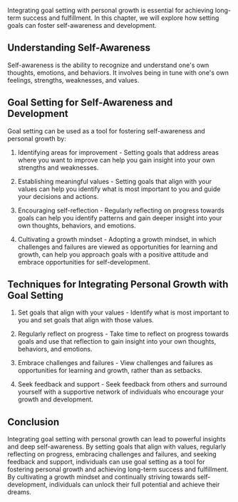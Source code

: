 
Integrating goal setting with personal growth is essential for achieving long-term success and fulfillment. In this chapter, we will explore how setting goals can foster self-awareness and development.

Understanding Self-Awareness
----------------------------

Self-awareness is the ability to recognize and understand one's own thoughts, emotions, and behaviors. It involves being in tune with one's own feelings, strengths, weaknesses, and values.

Goal Setting for Self-Awareness and Development
-----------------------------------------------

Goal setting can be used as a tool for fostering self-awareness and personal growth by:

1. Identifying areas for improvement - Setting goals that address areas where you want to improve can help you gain insight into your own strengths and weaknesses.

2. Establishing meaningful values - Setting goals that align with your values can help you identify what is most important to you and guide your decisions and actions.

3. Encouraging self-reflection - Regularly reflecting on progress towards goals can help you identify patterns and gain deeper insight into your own thoughts, behaviors, and emotions.

4. Cultivating a growth mindset - Adopting a growth mindset, in which challenges and failures are viewed as opportunities for learning and growth, can help you approach goals with a positive attitude and embrace opportunities for self-development.

Techniques for Integrating Personal Growth with Goal Setting
------------------------------------------------------------

1. Set goals that align with your values - Identify what is most important to you and set goals that align with those values.

2. Regularly reflect on progress - Take time to reflect on progress towards goals and use that reflection to gain insight into your own thoughts, behaviors, and emotions.

3. Embrace challenges and failures - View challenges and failures as opportunities for learning and growth, rather than as setbacks.

4. Seek feedback and support - Seek feedback from others and surround yourself with a supportive network of individuals who encourage your growth and development.

Conclusion
----------

Integrating goal setting with personal growth can lead to powerful insights and deep self-awareness. By setting goals that align with values, regularly reflecting on progress, embracing challenges and failures, and seeking feedback and support, individuals can use goal setting as a tool for fostering personal growth and achieving long-term success and fulfillment. By cultivating a growth mindset and continually striving towards self-development, individuals can unlock their full potential and achieve their dreams.
